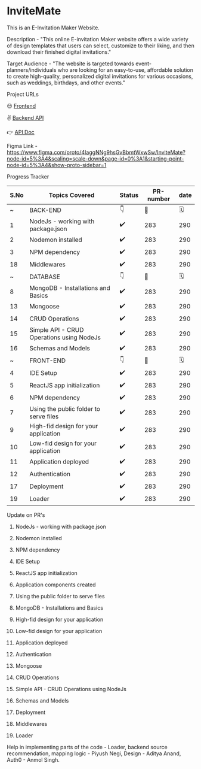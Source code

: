 # InviteMate

This is an E-Invitation Maker Website.

Description - "This online E-invitation Maker website offers a wide variety of design templates that users can select, customize to their liking, and then download their finished digital invitations."

Target Audience - "The website is targeted towards event-planners/individuals who are looking for an easy-to-use, affordable solution to create high-quality, personalized digital invitations for various occasions, such as weddings, birthdays, and other events." 

Project URLs

😍 [Frontend](https://invitemate.netlify.app/)

✌️ [Backend API](https://invitemate.onrender.com/)

👉 [API Doc](https://documenter.getpostman.com/view/26294427/2s93RZMVH8)

Figma Link - https://www.figma.com/proto/4IaggNNg9hsGvBbmtWxwSw/InviteMate?node-id=5%3A4&scaling=scale-down&page-id=0%3A1&starting-point-node-id=5%3A4&show-proto-sidebar=1

Progress Tracker

 S.No | Topics Covered| Status | PR-number | date |
--- | --- | --- | --- | --- |
 ~ | BACK-END | 👇 |	🔗	| 🗓️ |
  1 | NodeJs - working with package.json | ✔️ | 283 | 290 |
  2 | Nodemon installed | ✔️ | 283 | 290 |
  3 | NPM dependency | ✔️ | 283 | 290 |
  18| Middlewares | ✔️ | 283 | 290 |
 ~ | DATABASE | 👇 |	🔗	| 🗓️ |
  8 | MongoDB - Installations and Basics | ✔️ | 283 | 290 |
 13 | Mongoose | ✔️ | 283 | 290 |
 14 | CRUD Operations | ✔️ | 283 | 290 |
 15 | Simple API - CRUD Operations using NodeJs | ✔️ | 283 | 290 |
 16 | Schemas and Models | ✔️ | 283 | 290 |
 ~ | FRONT-END | 👇 |	🔗	| 🗓️ |
  4 | IDE Setup | ✔️ | 283 | 290 |
  5 | ReactJS app initialization | ✔️ | 283 | 290 |
  6 | NPM dependency | ✔️ | 283 | 290 |
  7 | Using the public folder to serve files | ✔️ | 283 | 290 |
  9 | High-fid design for your application | ✔️ | 283 | 290 |
 10 | Low-fid design for your application | ✔️ | 283 | 290 |
 11 | Application deployed | ✔️ | 283 | 290 |
 12 | Authentication | ✔️ | 283 | 290 |
 17 | Deployment | ✔️ | 283 | 290 |
 19 | Loader | ✔️ | 283 | 290 |

Update on PR's

1. NodeJs - working with package.json

2. Nodemon installed

3. NPM dependency

4. IDE Setup

5. ReactJS app initialization

6. Application components created

7. Using the public folder to serve files

8. MongoDB - Installations and Basics

9. High-fid design for your application

10. Low-fid design for your application

11. Application deployed

12. Authentication

13. Mongoose 

14. CRUD Operations

15. Simple API - CRUD Operations using NodeJs

16. Schemas and Models

17. Deployment

18. Middlewares

19. Loader
 

Help in implementing parts of the code  -
Loader, backend source recommendation, mapping logic - Piyush Negi,
Design - Aditya Anand,
Auth0 - Anmol Singh.





